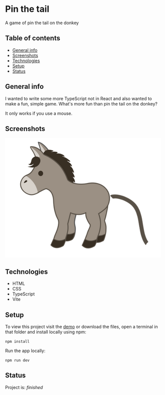 # Pin the tail

A game of pin the tail on the donkey

## Table of contents

- [General info](#general-info)
- [Screenshots](#screenshots)
- [Technologies](#technologies)
- [Setup](#setup)
- [Status](#status)

## General info

I wanted to write some more TypeScript not in React and also wanted to make a fun, simple game. What's more fun than pin the tail on the donkey?

It only works if you use a mouse.

## Screenshots

![Screenshot](screenshot.png)

## Technologies

- HTML
- CSS
- TypeScript
- Vite

## Setup

To view this project visit the [demo](https://pin-the-tail.pages.dev/) or download the files, open a terminal in that folder and install locally using npm:

```
npm install
```

Run the app locally:

```
npm run dev
```

## Status

Project is: _finished_
